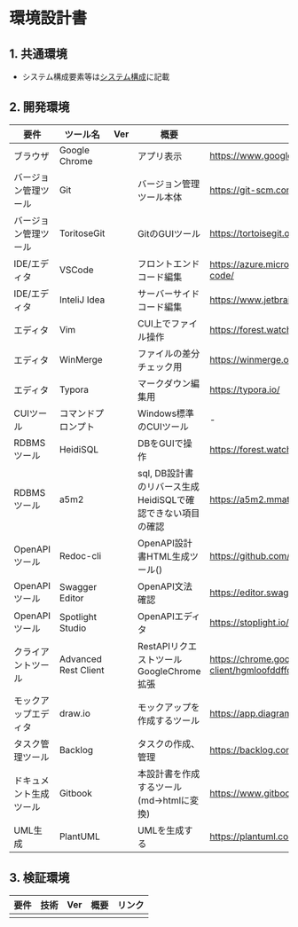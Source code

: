 # 環境設計書

## 1. 共通環境

+ システム構成要素等は[システム構成](../1_rd/1.2.SystemConfiguration.md)に記載

## 2. 開発環境

| 要件                   | ツール名             | Ver  | 概要                                                         | リンク                                                       |
| ---------------------- | -------------------- | ---- | ------------------------------------------------------------ | ------------------------------------------------------------ |
| ブラウザ               | Google Chrome        |      | アプリ表示                                                   | https://www.google.com/intl/ja_jp/chrome/                    |
| バージョン管理ツール   | Git                  |      | バージョン管理ツール本体                                     | https://git-scm.com/                                         |
| バージョン管理ツール   | ToritoseGit          |      | GitのGUIツール                                               | https://tortoisegit.org/                                     |
| IDE/エディタ           | VSCode               |      | フロントエンドコード編集                                     | https://azure.microsoft.com/ja-jp/products/visual-studio-code/ |
| IDE/エディタ           | InteliJ Idea         |      | サーバーサイドコード編集                                     | https://www.jetbrains.com/ja-jp/idea/                        |
| エディタ               | Vim                  |      | CUI上でファイル操作                                          | https://forest.watch.impress.co.jp/library/software/vim/     |
| エディタ               | WinMerge             |      | ファイルの差分チェック用                                     | https://winmerge.org/?lang=ja                                |
| エディタ               | Typora               |      | マークダウン編集用                                           | https://typora.io/                                           |
| CUIツール              | コマンドプロンプト   |      | Windows標準のCUIツール                                       | -                                                            |
| RDBMSツール            | HeidiSQL             |      | DBをGUIで操作                                                | https://forest.watch.impress.co.jp/library/software/heidisql/ |
| RDBMSツール            | a5m2                 |      | sql, DB設計書のリバース生成<br>HeidiSQLで確認できない項目の確認 | https://a5m2.mmatsubara.com/                                 |
| OpenAPIツール          | Redoc-cli            |      | OpenAPI設計書HTML生成ツール()                                | https://github.com/Redocly/redoc/blob/master/cli/README.md   |
| OpenAPIツール          | Swagger Editor       |      | OpenAPI文法確認                                              | https://editor.swagger.io/                                   |
| OpenAPIツール          | Spotlight Studio     |      | OpenAPIエディタ                                              | https://stoplight.io/studio/                                 |
| クライアントツール     | Advanced Rest Client |      | RestAPIリクエストツール<br>GoogleChrome拡張                  | https://chrome.google.com/webstore/detail/advanced-rest-client/hgmloofddffdnphfgcellkdfbfbjeloo/details?hl=ja-JP |
| モックアップエディタ   | draw.io              |      | モックアップを作成するツール                                 | https://app.diagrams.net/                                    |
| タスク管理ツール       | Backlog              |      | タスクの作成、管理                                           | https://backlog.com/ja/                                      |
| ドキュメント生成ツール | Gitbook              |      | 本設計書を作成するツール(md->htmlに変換)                     | https://www.gitbook.com/                                     |
| UML生成                | PlantUML             |      | UMLを生成する                                                | https://plantuml.com/ja/                                     |

## 3. 検証環境

| 要件 | 技術 | Ver | 概要 | リンク |
| ---- | -------- | -------------- | -------------- | -------------- |
|               |                  |                                                              |                                                              |                                                              |

